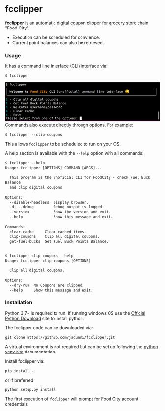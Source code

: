 # fcclipper 
**fcclipper** is an automatic digital coupon clipper for grocery store chain "Food City".  

- Execution can be scheduled for convience. 
- Current point balances can also be retrieved.
### Usage
It has a command line interface (CLI) interface via:
```console
$ fcclipper
```

![fcclipper main prompt](ext/fcclipper_main.png  "fcclipper main prompt")
Commands also execute directly through options.
For example:
```shell
$ fcclipper --clip-coupons
```
This allows ```fcclipper``` to be scheduled to run on your OS.

A help section is available with the ```--help``` option with all commands:

```console
$ fcclipper --help
Usage: fcclipper [OPTIONS] COMMAND [ARGS]...

  This program is the unoficial CLI for FoodCity - check Fuel Buck Balance
  and clip digital coupons

Options:
  --disable-headless  Display browser.
  -d, --debug         Debug output is logged.
  --version           Show the version and exit.
  --help              Show this message and exit.

Commands:
  clear-cache     Clear cached items.
  clip-coupons    Clip all digital coupons.
  get-fuel-bucks  Get Fuel Buck Points Balance.
  
```
```console
$ fcclipper clip-coupons --help
Usage: fcclipper clip-coupons [OPTIONS]

  Clip all digital coupons.

Options:
  --dry-run  No Coupons are clipped.
  --help     Show this message and exit.
```
### Installation
Python 3.7+ is required to run. If running windows OS use the [Official Python Download](https://www.python.org/downloads/) site to install python.

The fcclipper code can be downloaded via:
```shell
git clone https://github.com/jadunn1/fcclipper.git
```

A virtual environment is not required but can be set up following the  [python venv site](https://docs.python.org/3/library/venv.html)  documentation.

Install fcclipper via:

```console
pip install .
```
or if preferred
```console
python setup.py install
```

The first execution of ```fcclipper``` will prompt for Food City account credentials.